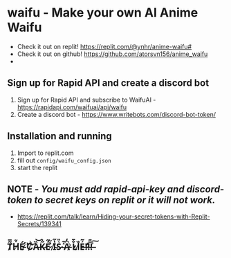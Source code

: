 # waifu - Make your own AI Anime Waifu
* Check it out on replit! https://replit.com/@ynhr/anime-waifu#
* Check it out on github! https://github.com/atorsvn156/anime_waifu
* 
## Sign up for Rapid API and create a discord bot
1) Sign up for Rapid API and subscribe to WaifuAI - https://rapidapi.com/waifuai/api/waifu
2) Create a discord bot - https://www.writebots.com/discord-bot-token/

## Installation and running
1) Import to replit.com
2) fill out ```config/waifu_config.json```
3) start the replit

## NOTE - ***You must add rapid-api-key and discord-token to secret keys on replit or it will not work.***
* https://replit.com/talk/learn/Hiding-your-secret-tokens-with-Replit-Secrets/139341

## T̸̃̅Ḣ̸̃É̵̛ ̷̉͗C̸͗͝Ȁ̶͝K̷̋̍Ė̷̋ ̸̉̋I̴̔͂S̷͛̎ ̴̽͊A̵͆̒ ̷͑̕L̷̐̄I̷͗̏E̶͐̃!̷̛̍!̴̿͊!̶͗͠
